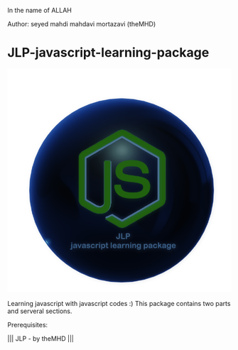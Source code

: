﻿In the name of ALLAH

Author:  seyed mahdi mahdavi mortazavi (theMHD)
# JLP-javascript-learning-package
![JLP-javascript learning package /// by theMHD](JLPlogo.png)

Learning javascript with javascript codes :)
This package contains two parts and serveral sections.

Prerequisites:

||| JLP - by theMHD |||